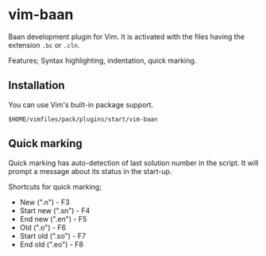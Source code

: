 # vim-baan
 
Baan development plugin for Vim. It is activated with the files having the extension `.bc` or `.cln`.

Features; Syntax highlighting, indentation, quick marking.

## Installation

You can use Vim's built-in package support.

    $HOME/vimfiles/pack/plugins/start/vim-baan

## Quick marking

Quick marking has auto-detection of last solution number in the script. It will prompt a message about its status in the start-up. 

Shortcuts for quick marking;
- New (".n") - F3
- Start new (".sn") - F4
- End new (".en") - F5
- Old (".o") - F6
- Start old (".so") - F7
- End old (".eo") - F8
